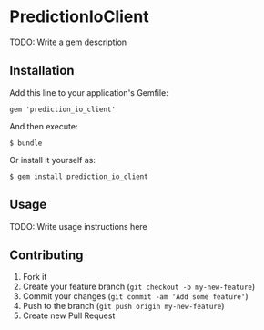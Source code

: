 # PredictionIoClient

TODO: Write a gem description

## Installation

Add this line to your application's Gemfile:

    gem 'prediction_io_client'

And then execute:

    $ bundle

Or install it yourself as:

    $ gem install prediction_io_client

## Usage

TODO: Write usage instructions here

## Contributing

1. Fork it
2. Create your feature branch (`git checkout -b my-new-feature`)
3. Commit your changes (`git commit -am 'Add some feature'`)
4. Push to the branch (`git push origin my-new-feature`)
5. Create new Pull Request
